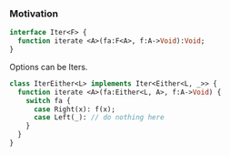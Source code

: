 ### Motivation

```haxe
interface Iter<F> {
  function iterate <A>(fa:F<A>, f:A->Void):Void;
}
```

Options can be Iters.

```haxe
class IterEither<L> implements Iter<Either<L, _>> {
  function iterate <A>(fa:Either<L, A>, f:A->Void) {
    switch fa {
      case Right(x): f(x);
      case Left(_): // do nothing here
    }
  }
}
```